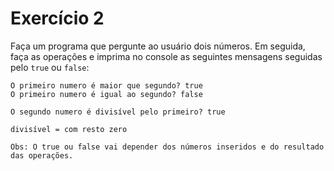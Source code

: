 # Exercício 2

Faça um programa que pergunte ao usuário dois números. Em seguida, faça as operações e imprima no console as seguintes mensagens seguidas pelo `true` ou `false`:

```
O primeiro numero é maior que segundo? true
O primeiro numero é igual ao segundo? false
    
O segundo numero é divisível pelo primeiro? true

divisível = com resto zero

Obs: O true ou false vai depender dos números inseridos e do resultado das operações.
```